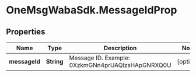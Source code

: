 # OneMsgWabaSdk.MessageIdProp

## Properties

Name | Type | Description | Notes
------------ | ------------- | ------------- | -------------
**messageId** | **String** | Message ID. Example: 0XzkmGNn4prUAQlzsHApGNRXQ0U | [optional] 


